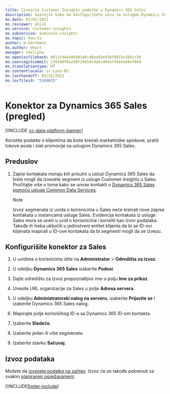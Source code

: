 ```yaml
---
title: Izvezite Customer Insights podatke u Dynamics 365 Sales
description: Saznajte kako da konfigurišete vezu sa uslugom Dynamics 365 Sales.
ms.date: 02/01/2021
ms.reviewer: philk
ms.service: customer-insights
ms.subservice: audience-insights
ms.topic: how-to
author: m-hartmann
ms.author: mhart
manager: shellyha
ms.openlocfilehash: 0013c4e6a96401d6cdbea55ed38f85f5e10dcc56
ms.sourcegitcommit: 139548f8a2d0f24d54c4a6c404a743eeeb8ef8e0
ms.translationtype: HT
ms.contentlocale: sr-Latn-RS
ms.lasthandoff: 02/15/2021
ms.locfileid: "5269025"
---
```

# <a name="connector-for-dynamics-365-sales-preview"></a>Konektor za Dynamics 365 Sales (pregled)

[!INCLUDE [cc-data-platform-banner](../includes/cc-data-platform-banner.md)]

Koristite podatke o klijentima da biste kreirali marketinške spiskove, pratili tokove posla i slali promocije sa uslugom Dynamics 365 Sales.

## <a name="prerequisite"></a>Preduslov

1. Zapisi kontakata moraju biti prisutni u usluzi Dynamics 365 Sales da biste mogli da izvezete segment iz usluge Customer Insights u Sales. Pročitajte više o tome kako se unose kontakti u [Dynamics 365 Sales pomoću usluge Common Data Services](connect-power-query.md).

   > [!NOTE]
   > Izvoz segmenata iz uvida o korisnicima u Sales neće kreirati nove zapise kontakata u instancama usluge Sales. Evidencija kontakata iz usluge Sales mora se uneti u uvid o korisnicima i koristiti kao izvor podataka. Takođe ih treba uključiti u jedinstveni entitet klijenta da bi se ID-ovi klijenata mapirali u ID-ove kontakata da bi segmenti mogli da se izvezu.

## <a name="configure-the-connector-for-sales"></a>Konfigurišite konektor za Sales

1. U uvidima o korisnicima idite na **Administrator** > **Odredišta za izvoz**.

1. U odeljku **Dynamics 365 Sales** izaberite **Podesi**.

1. Dajte odredištu za izvoz prepoznatljivo ime u polju **Ime za prikaz**.

1. Unesite URL organizacije za Sales u polje **Adresa servera**.

1. U odeljku **Administratorski nalog na serveru**, izaberite **Prijavite se** i izaberite Dynamics 365 Sales nalog.

1. Mapirajte polje korisničkog ID-a sa Dynamics 365 ID-om kontakta.

1. Izaberite **Sledeće**.

1. Izaberite jedan ili više segmenata.

1. Izaberite stavku **Sačuvaj**.

## <a name="export-the-data"></a>Izvoz podataka

Možete da [izvezete podatke na zahtev](export-destinations.md). Izvoz će se takođe pokrenuti sa svakim [planiranim osvežavanjem](system.md#schedule-tab).


[!INCLUDE[footer-include](../includes/footer-banner.md)]